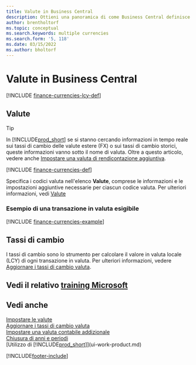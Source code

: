 ```yaml
---
title: Valute in Business Central
description: Ottieni una panoramica di come Business Central definisce la tua valuta locale rispetto alle valute estere in cui fai trading.
author: brentholtorf
ms.topic: conceptual
ms.search.keywords: multiple currencies
ms.search.form: '5, 118'
ms.date: 03/15/2022
ms.author: bholtorf
---
```

# Valute in Business Central

[!INCLUDE [finance-currencies-lcy-def](includes/finance-currencies-lcy-def.md)]

## Valute

> [!TIP]  
> In [!INCLUDE[prod_short](includes/prod_short.md)] se si stanno cercando informazioni in tempo reale sui tassi di cambio delle valute estere (FX) o sui tassi di cambio storici, queste informazioni vanno sotto il nome di valuta. Oltre a questo articolo, vedere anche [Impostare una valuta di rendicontazione aggiuntiva](finance-how-setup-additional-currencies.md).

[!INCLUDE [finance-currencies-def](includes/finance-currencies-def.md)]

Specifica i codici valuta nell'elenco **Valute**, comprese le informazioni e le impostazioni aggiuntive necessarie per ciascun codice valuta. Per ulteriori informazioni, vedi [Valute](finance-set-up-currencies.md#curr)

### Esempio di una transazione in valuta esigibile

[!INCLUDE [finance-currencies-example](includes/finance-currencies-example.md)]

## Tassi di cambio

I tassi di cambio sono lo strumento per calcolare il valore in valuta locale (LCY) di ogni transazione in valuta. Per ulteriori informazioni, vedere [Aggiornare i tassi di cambio valuta](finance-how-update-currencies.md).  

## Vedi il relativo [training Microsoft](/training/paths/use-multiple-currencies-dynamics-365-business-central/)

## Vedi anche

[Impostare le valute](finance-set-up-currencies.md)  
[Aggiornare i tassi di cambio valuta](finance-how-update-currencies.md)  
[Impostare una valuta contabile addizionale](finance-how-setup-additional-currencies.md)  
[Chiusura di anni e periodi](year-close-years-periods.md)  
[Utilizzo di [!INCLUDE[prod_short](includes/prod_short.md)]](ui-work-product.md)


[!INCLUDE[footer-include](includes/footer-banner.md)]

